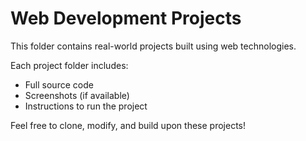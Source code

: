 # Web Development Projects

This folder contains real-world projects built using web technologies.

Each project folder includes:
- Full source code
- Screenshots (if available)
- Instructions to run the project

Feel free to clone, modify, and build upon these projects!
